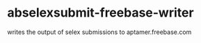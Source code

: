 abselexsubmit-freebase-writer
=============================

writes the output of selex submissions to aptamer.freebase.com
